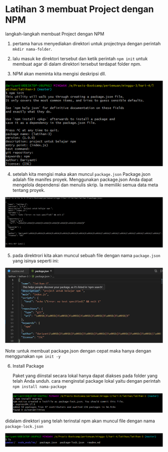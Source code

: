 # Latihan 3 membuat Project dengan NPM

langkah-langkah membuat Project dengan NPM

1. pertama harus menyediakan direktori untuk projectnya dengan perintah `mkdir nama-folder`.

2. lalu masuk ke direktori tersebut dan ketik perintah `npm init` untuk membuat agar di dalam direktori tersebut terdapat folder npm.
3. NPM akan meminta kita mengisi deskripsi dll.

![alt text](gambar/npminit.png)

4. setelah kita mengisi maka akan muncul `package.json` Package.json adalah file manifes proyek. Menggunakan package.json Anda dapat mengelola dependensi dan menulis skrip. Ia memiliki semua data meta tentang proyek.

![alt text](gambar/npmjson.png)

5. pada direktrori kita akan muncul sebuah file dengan nama `package.json` yang isinya seperti ini:

![alt text](gambar/packagejson.png)

Note :untuk membuat package.json dengan cepat maka hanya dengan menggunakan `npm init -y`

6. Install Package

   Paket yang diinstal secara lokal hanya dapat diakses pada folder yang telah Anda unduh. cara menginstal package lokal yaitu dengan perintah `npm install nama-package`

   ![alt text](gambar/npminstall.png)

didalam direktori yang telah terinstal npm akan muncul file dengan nama `package-lock.json` 

![alt text](gambar/package.png)
